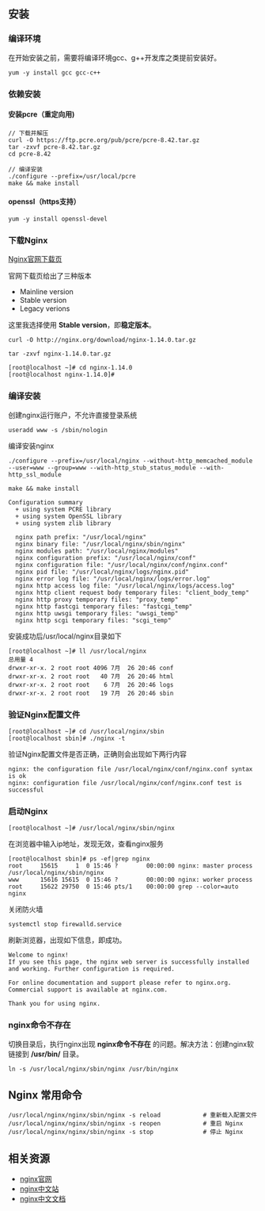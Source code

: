 ## 安装
### 编译环境
在开始安装之前，需要将编译环境gcc、g++开发库之类提前安装好。

```
yum -y install gcc gcc-c++
```

### 依赖安装
#### 安装pcre（重定向用)
```
// 下载并解压
curl -O https://ftp.pcre.org/pub/pcre/pcre-8.42.tar.gz
tar -zxvf pcre-8.42.tar.gz
cd pcre-8.42

// 编译安装
./configure --prefix=/usr/local/pcre
make && make install
```
#### openssl（https支持）

```
yum -y install openssl-devel
```

### 下载Nginx
[Nginx官网下载页](http://nginx.org/en/download.html)

官网下载页给出了三种版本
- Mainline version
- Stable version
- Legacy verions

这里我选择使用 **Stable version**，即**稳定版本**。


```
curl -O http://nginx.org/download/nginx-1.14.0.tar.gz
```
```
tar -zxvf nginx-1.14.0.tar.gz
```

```
[root@localhost ~]# cd nginx-1.14.0
[root@localhost nginx-1.14.0]#
```
### 编译安装
创建nginx运行账户，不允许直接登录系统
```
useradd www -s /sbin/nologin
```
编译安装nginx

```
./configure --prefix=/usr/local/nginx --without-http_memcached_module --user=www --group=www --with-http_stub_status_module --with-http_ssl_module
```
```
make && make install

Configuration summary
  + using system PCRE library
  + using system OpenSSL library
  + using system zlib library

  nginx path prefix: "/usr/local/nginx"
  nginx binary file: "/usr/local/nginx/sbin/nginx"
  nginx modules path: "/usr/local/nginx/modules"
  nginx configuration prefix: "/usr/local/nginx/conf"
  nginx configuration file: "/usr/local/nginx/conf/nginx.conf"
  nginx pid file: "/usr/local/nginx/logs/nginx.pid"
  nginx error log file: "/usr/local/nginx/logs/error.log"
  nginx http access log file: "/usr/local/nginx/logs/access.log"
  nginx http client request body temporary files: "client_body_temp"
  nginx http proxy temporary files: "proxy_temp"
  nginx http fastcgi temporary files: "fastcgi_temp"
  nginx http uwsgi temporary files: "uwsgi_temp"
  nginx http scgi temporary files: "scgi_temp"
```
安装成功后/usr/local/nginx目录如下

```
[root@localhost ~]# ll /usr/local/nginx
总用量 4
drwxr-xr-x. 2 root root 4096 7月  26 20:46 conf
drwxr-xr-x. 2 root root   40 7月  26 20:46 html
drwxr-xr-x. 2 root root    6 7月  26 20:46 logs
drwxr-xr-x. 2 root root   19 7月  26 20:46 sbin
```

### 验证Nginx配置文件

```
[root@localhost ~]# cd /usr/local/nginx/sbin
[root@localhost sbin]# ./nginx -t
```
验证Nginx配置文件是否正确，正确则会出现如下两行内容
```
nginx: the configuration file /usr/local/nginx/conf/nginx.conf syntax is ok
nginx: configuration file /usr/local/nginx/conf/nginx.conf test is successful
```
### 启动Nginx

```
[root@localhost ~]# /usr/local/nginx/sbin/nginx
```
在浏览器中输入ip地址，发现无效，查看nginx服务

```
[root@localhost sbin]# ps -ef|grep nginx
root     15615     1  0 15:46 ?        00:00:00 nginx: master process /usr/local/nginx/sbin/nginx
www      15616 15615  0 15:46 ?        00:00:00 nginx: worker process
root     15622 29750  0 15:46 pts/1    00:00:00 grep --color=auto nginx
```
关闭防火墙

```
systemctl stop firewalld.service
```
刷新浏览器，出现如下信息，即成功。

```
Welcome to nginx!
If you see this page, the nginx web server is successfully installed and working. Further configuration is required.

For online documentation and support please refer to nginx.org.
Commercial support is available at nginx.com.

Thank you for using nginx.
```
### nginx命令不存在
切换目录后，执行nginx出现 **nginx命令不存在** 的问题。解决方法：创建nginx软链接到 **/usr/bin/** 目录。
```
ln -s /usr/local/nginx/sbin/nginx /usr/bin/nginx
```


## Nginx 常用命令

```
/usr/local/nginx/nginx/sbin/nginx -s reload            # 重新载入配置文件
/usr/local/nginx/nginx/sbin/nginx -s reopen            # 重启 Nginx
/usr/local/nginx/nginx/sbin/nginx -s stop              # 停止 Nginx
```

## 相关资源
- [nginx官网](https://www.nginx.com/)
- [nginx中文站](http://www.nginx.cn/)
- [nginx中文文档](http://www.nginx.cn/doc/)
